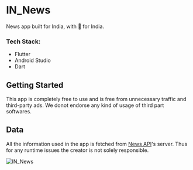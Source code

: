 # IN_News

News app built for India, with 💚 for India.

### Tech Stack:
 * Flutter
 * Android Studio
 * Dart 

## Getting Started
This app is completely free to use and is free from unnecessary traffic and third-party ads. We donot endorse any kind of usage of third part softwares.

## Data
All the information used in the app is fetched from [News API](https://newsapi.org)'s server. Thus for any runtime issues the creator is not solely responsible.

![IN_News](https://user-images.githubusercontent.com/72657275/126213010-4aedb05f-68c6-40f5-b0c6-bebedcf3552c.png)

